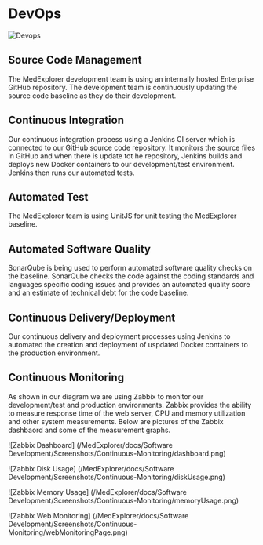 # DevOps
![Devops](/MedExplorer/docs/Diagrams/ADS_DevOps.png)

## Source Code Management

The MedExplorer development team is using an internally hosted Enterprise GitHub repository.  The development team is continuously updating the source code baseline as they do their development.

## Continuous Integration

Our continuous integration process using a Jenkins CI server which is connected to our GitHub source code repository.  It monitors the source files in GitHub and when there is update tot he repository, Jenkins builds and deploys new Docker containers to our development/test environment.  Jenkins then runs our automated tests.

## Automated Test

The MedExplorer team is using UnitJS for unit testing the MedExplorer baseline.

## Automated Software Quality

SonarQube is being used to perform automated software quality checks on the baseline.  SonarQube checks the code against the coding standards and languages specific coding issues and provides an automated quality score and an estimate of technical debt for the code baseline.

## Continuous Delivery/Deployment

Our continuous delivery and deployment processes using Jenkins to automated the creation and deployment of uspdated Docker containers to the production environment.

## Continuous Monitoring

As shown in our diagram we are using Zabbix to monitor our development/test and production environments.   Zabbix provides the ability to measure response time of the web server, CPU and memory utilization and other system measurements.  Below are pictures of the Zabbix dashbaord and some of the measurement graphs.

![Zabbix Dashboard] (/MedExplorer/docs/Software Development/Screenshots/Continuous-Monitoring/dashboard.png)

![Zabbix Disk Usage] (/MedExplorer/docs/Software Development/Screenshots/Continuous-Monitoring/diskUsage.png)

![Zabbix Memory Usage] (/MedExplorer/docs/Software Development/Screenshots/Continuous-Monitoring/memoryUsage.png)

![Zabbix Web Monitoring] (/MedExplorer/docs/Software Development/Screenshots/Continuous-Monitoring/webMonitoringPage.png)
